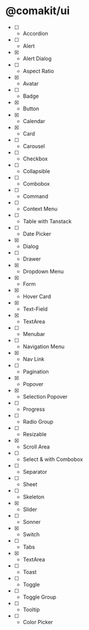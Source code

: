 # @comakit/ui

- [ ] - Accordion

- [ ] - Alert

- [X] - Alert Dialog

- [ ] - Aspect Ratio

- [X] - Avatar

- [ ] - Badge

- [X] - Button

- [X] - Calendar

- [X] - Card

- [ ] - Carousel

- [ ] - Checkbox

- [ ] - Collapsible

- [ ] - Combobox

- [ ] - Command

- [ ] - Context Menu

- [ ] - Table with Tanstack

- [ ] - Date Picker

- [X] - Dialog

- [ ] - Drawer

- [X] - Dropdown Menu

- [X] - Form

- [X] - Hover Card

- [X] - Text-Field

- [X] - TextArea

- [ ] - Menubar

- [ ] - Navigation Menu

- [X] - Nav Link

- [ ] - Pagination

- [X] - Popover

- [X] - Selection Popover

- [ ] - Progress

- [ ] - Radio Group

- [ ] - Resizable

- [X] - Scroll Area

- [ ] - Select & with Combobox

- [ ] - Separator

- [ ] - Sheet

- [ ] - Skeleton

- [X] - Slider

- [ ] - Sonner

- [X] - Switch

- [ ] - Tabs

- [X] - TextArea

- [ ] - Toast

- [ ] - Toggle

- [ ] - Toggle Group

- [ ] - Tooltip

- [ ] - Color Picker
